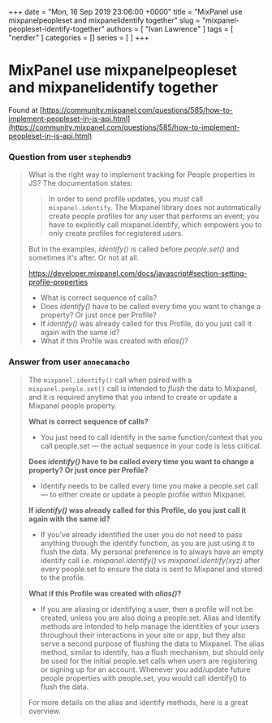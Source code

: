+++
date = "Mon, 16 Sep 2019 23:06:00 +0000"
title = "MixPanel use mixpanelpeopleset and mixpanelidentify together"
slug = "mixpanel-peopleset-identify-together"
authors = [ "Ivan Lawrence" ]
tags = [ "nerdler" ]
categories = []
series = [ ]
+++

# MixPanel use mixpanelpeopleset and mixpanelidentify together

Found at [https://community.mixpanel.com/questions/585/how-to-implement-peopleset-in-js-api.html](https://community.mixpanel.com/questions/585/how-to-implement-peopleset-in-js-api.html)

### Question from user `stephendb9`

> What is the right way to implement tracking for People properties in JS? The documentation states:
>
> > In order to send profile updates, you _must_ call `mixpanel.identify`. The Mixpanel library does not automatically create people profiles for any user that performs an event; you have to explicitly call mixpanel.identify, which empowers you to only create profiles for registered users.
>
> But in the examples, _identify()_ is called before _people.set()_ and sometimes it's after. Or not at all.
>
> https://developer.mixpanel.com/docs/javascript#section-setting-profile-properties
>
> - What is correct sequence of calls?
> - Does _identify()_ have to be called every time you want to change a property? Or just once per Profile?
> - If _identify()_ was already called for this Profile, do you just call it again with the same id?
> - What if this Profile was created with _alias()_?

### Answer from user `annecamacho`

> The `mixpanel.identify()` call when paired with a `mixpanel.people.set()` call is intended to _flush_ the data to Mixpanel, and it is required anytime that you intend to create or update a Mixpanel people property.
>
> **What is correct sequence of calls?**
>
> - You just need to call identify in the same function/context that you call people.set — the actual sequence in your code is less critical.
>
> **Does _identify()_ have to be called every time you want to change a property? Or just once per Profile?**
>
> - Identify needs to be called every time you make a people.set call — to either create or update a people profile within Mixpanel.
>
> **If _identify()_ was already called for this Profile, do you just call it again with the same id?**
>
> - If you've already identified the user you do not need to pass anything through the identify function, as you are just using it to flush the data. My personal preference is to always have an empty identify call i.e. _mixpanel.identify() vs mixpanel.identify(xyz)_ after every people.set to ensure the data is sent to Mixpanel and stored to the profile.
>
> **What if this Profile was created with _alias()_?**
>
> - If you are aliasing or identifying a user, then a profile will not be created, unless you are also doing a people.set. Alias and identify methods are intended to help manage the identities of your users throughout their interactions in your site or app, but they also serve a second purpose of flushing the data to Mixpanel. The alias method, similar to identify, has a flush mechanism, but should only be used for the initial people.set calls when users are registering or signing up for an account. Whenever you add/update future people properties with people.set, you would call identify() to flush the data.
>
> For more details on the alias and identify methods, here is a great overview.